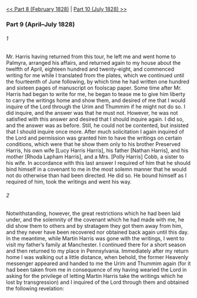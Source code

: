 [<< Part 8 (February 1828)](Part%208%20(February%201828).md)  |  [Part 10 (July 1828) >>](Part%2010%20(July%201828).md)

### Part 9 (April–July 1828)
###### 1
Mr. Harris having returned from this tour, he left me and went home to Palmyra, arranged his affairs, and returned again to my house about the twelfth of April, eighteen hundred and twenty-eight, and commenced writing for me while I translated from the plates, which we continued until the fourteenth of June following, by which time he had written one hundred and sixteen pages of manuscript on foolscap paper. Some time after Mr. Harris had began to write for me, he began to tease me to give him liberty to carry the writings home and show them, and desired of me that I would inquire of the Lord through the Urim and Thummim if he might not do so. I did inquire, and the answer was that he must not. However, he was not satisfied with this answer and desired that I should inquire again. I did so, and the answer was as before. Still, he could not be contented, but insisted that I should inquire once more. After much solicitation I again inquired of the Lord and permission was granted him to have the writings on certain conditions, which were that he show them only to his brother Preserved Harris, his own wife [Lucy Harris Harris], his father [Nathan Harris], and his mother [Rhoda Lapham Harris], and a Mrs. [Polly Harris] Cobb, a sister to his wife. In accordance with this last answer I required of him that he should bind himself in a covenant to me in the most solemn manner that he would not do otherwise than had been directed. He did so. He bound himself as I required of him, took the writings and went his way.

###### 2
Notwithstanding, however, the great restrictions which he had been laid under, and the solemnity of the covenant which he had made with me, he did show them to others and by stratagem they got them away from him, and they never have been recovered nor obtained back again until this day. In the meantime, while Martin Harris was gone with the writings, I went to visit my father’s family at Manchester. I continued there for a short season and then returned to my place in Pennsylvania. Immediately after my return home I was walking out a little distance, when behold, the former Heavenly messenger appeared and handed to me the Urim and Thummim again (for it had been taken from me in consequence of my having wearied the Lord in asking for the privilege of letting Martin Harris take the writings which he lost by transgression) and I inquired of the Lord through them and obtained the following revelation: